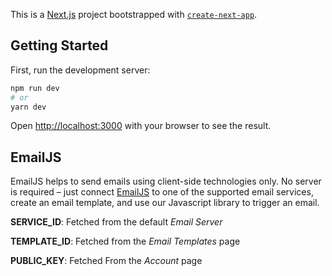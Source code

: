 This is a [Next.js](https://nextjs.org/) project bootstrapped with [`create-next-app`](https://github.com/vercel/next.js/tree/canary/packages/create-next-app).

## Getting Started

First, run the development server:

```bash
npm run dev
# or
yarn dev
```

Open [http://localhost:3000](http://localhost:3000) with your browser to see the result.


## EmailJS

EmailJS helps to send emails using client-side technologies only. No server is required – just connect [EmailJS](https://www.emailjs.com) to one of the supported email services, create an email template, and use our Javascript library to trigger an email.

**SERVICE_ID**: Fetched from the default _Email Server_

**TEMPLATE_ID**: Fetched from the _Email Templates_ page

**PUBLIC_KEY**: Fetched From the _Account_ page
